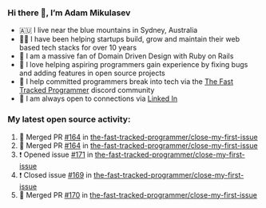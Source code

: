 ### Hi there 👋, I’m Adam Mikulasev

- 🇦🇺 I live near the blue mountains in Sydney, Australia
- 👨‍💻 I have been helping startups build, grow and maintain their web based tech stacks for over 10 years
- 💎 I am a massive fan of Domain Driven Design with Ruby on Rails
- 💞️ I love helping aspiring programmers gain experience by fixing bugs and adding features in open source projects
- 🌱 I help committed programmers break into tech via the [The Fast Tracked Programmer](https://discord.com/invite/VaH6yVGe53) discord community
- 🔗 I am always open to connections via [Linked In](https://www.linkedin.com/in/adam-mikulasev-32690591/)

### My latest open source activity:

<!--START_SECTION:activity-->
1. 🎉 Merged PR [#164](https://github.com/the-fast-tracked-programmer/close-my-first-issue/pull/164) in [the-fast-tracked-programmer/close-my-first-issue](https://github.com/the-fast-tracked-programmer/close-my-first-issue)
2. 🎉 Merged PR [#164](https://github.com/the-fast-tracked-programmer/close-my-first-issue/pull/164) in [the-fast-tracked-programmer/close-my-first-issue](https://github.com/the-fast-tracked-programmer/close-my-first-issue)
3. ❗️ Opened issue [#171](https://github.com/the-fast-tracked-programmer/close-my-first-issue/issues/171) in [the-fast-tracked-programmer/close-my-first-issue](https://github.com/the-fast-tracked-programmer/close-my-first-issue)
4. ❗️ Closed issue [#169](https://github.com/the-fast-tracked-programmer/close-my-first-issue/issues/169) in [the-fast-tracked-programmer/close-my-first-issue](https://github.com/the-fast-tracked-programmer/close-my-first-issue)
5. 🎉 Merged PR [#170](https://github.com/the-fast-tracked-programmer/close-my-first-issue/pull/170) in [the-fast-tracked-programmer/close-my-first-issue](https://github.com/the-fast-tracked-programmer/close-my-first-issue)
<!--END_SECTION:activity-->
